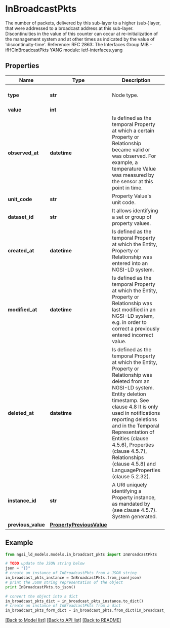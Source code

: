 # InBroadcastPkts

The number of packets, delivered by this sub-layer to a higher (sub-)layer, that were addressed to a broadcast address at this sub-layer.  Discontinuities in the value of this counter can occur at re-initialization of the management system and at other times as indicated by the value of 'discontinuity-time'.  Reference: RFC 2863: The Interfaces Group MIB -      ifHCInBroadcastPkts  YANG module: ietf-interfaces.yang 

## Properties

Name | Type | Description | Notes
------------ | ------------- | ------------- | -------------
**type** | **str** | Node type.  | [optional] [default to 'Property']
**value** | **int** |  | 
**observed_at** | **datetime** | Is defined as the temporal Property at which a certain Property or Relationship became valid or was observed. For example, a temperature Value was measured by the sensor at this point in time.  | [optional] 
**unit_code** | **str** | Property Value&#39;s unit code.  | [optional] 
**dataset_id** | **str** | It allows identifying a set or group of property values.  | [optional] 
**created_at** | **datetime** | Is defined as the temporal Property at which the Entity, Property or Relationship was entered into an NGSI-LD system.  | [optional] [readonly] 
**modified_at** | **datetime** | Is defined as the temporal Property at which the Entity, Property or Relationship was last modified in an NGSI-LD system, e.g. in order to correct a previously entered incorrect value.  | [optional] [readonly] 
**deleted_at** | **datetime** | Is defined as the temporal Property at which the Entity, Property or Relationship was deleted from an NGSI-LD system.  Entity deletion timestamp. See clause 4.8 It is only used in notifications reporting deletions and in the Temporal Representation of Entities (clause 4.5.6), Properties (clause 4.5.7), Relationships (clause 4.5.8) and LanguageProperties (clause 5.2.32).  | [optional] [readonly] 
**instance_id** | **str** | A URI uniquely identifying a Property instance, as mandated by (see clause 4.5.7). System generated.  | [optional] [readonly] 
**previous_value** | [**PropertyPreviousValue**](PropertyPreviousValue.md) |  | [optional] 

## Example

```python
from ngsi_ld_models.models.in_broadcast_pkts import InBroadcastPkts

# TODO update the JSON string below
json = "{}"
# create an instance of InBroadcastPkts from a JSON string
in_broadcast_pkts_instance = InBroadcastPkts.from_json(json)
# print the JSON string representation of the object
print InBroadcastPkts.to_json()

# convert the object into a dict
in_broadcast_pkts_dict = in_broadcast_pkts_instance.to_dict()
# create an instance of InBroadcastPkts from a dict
in_broadcast_pkts_form_dict = in_broadcast_pkts.from_dict(in_broadcast_pkts_dict)
```
[[Back to Model list]](../README.md#documentation-for-models) [[Back to API list]](../README.md#documentation-for-api-endpoints) [[Back to README]](../README.md)


